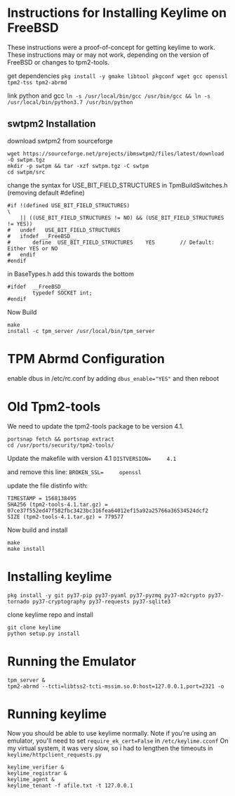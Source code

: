 # Instructions for Installing Keylime on FreeBSD

These instructions were a proof-of-concept for getting keylime to work.  These instructions may or may not work, depending on the version of FreeBSD or changes to tpm2-tools.

get dependencies
`pkg install -y gmake libtool pkgconf wget gcc openssl tpm2-tss tpm2-abrmd`

link python and gcc
`ln -s /usr/local/bin/gcc /usr/bin/gcc && ln -s /usr/local/bin/python3.7 /usr/bin/python`

## swtpm2 Installation
download swtpm2 from sourceforge
```
wget https://sourceforge.net/projects/ibmswtpm2/files/latest/download -O swtpm.tgz
mkdir -p swtpm && tar -xzf swtpm.tgz -C swtpm
cd swtpm/src
```
change the syntax for USE_BIT_FIELD_STRUCTURES in TpmBuildSwitches.h (removing default #define)
```
#if !(defined USE_BIT_FIELD_STRUCTURES)                                 \
    || ((USE_BIT_FIELD_STRUCTURES != NO) && (USE_BIT_FIELD_STRUCTURES != YES))
#   undef   USE_BIT_FIELD_STRUCTURES
#	ifndef __FreeBSD__
#   	define  USE_BIT_FIELD_STRUCTURES    YES        // Default: Either YES or NO
#	endif
#endif
```

in BaseTypes.h add this towards the bottom
```
#ifdef  __FreeBSD__
        typedef SOCKET int;
#endif
```

Now Build
```
make
install -c tpm_server /usr/local/bin/tpm_server
```

# TPM Abrmd Configuration

enable dbus in /etc/rc.conf by adding `dbus_enable="YES"` and then reboot

# Old Tpm2-tools

We need to update the tpm2-tools package to be version 4.1.

```
portsnap fetch && portsnap extract
cd /usr/ports/security/tpm2-tools/
```

Update the makefile with version 4.1
`DISTVERSION=     4.1`

and remove this line:
`BROKEN_SSL=     openssl`


update the file distinfo with:
```buildoutcfg
TIMESTAMP = 1568138495
SHA256 (tpm2-tools-4.1.tar.gz) = 07ce37f552ed47f582fbc3423bc316fea64012ef15a92a25766a36534524dcf2
SIZE (tpm2-tools-4.1.tar.gz) = 779577
```

Now build and install
```
make 
make install
```

# Installing keylime

`pkg install -y git py37-pip py37-pyaml py37-pyzmq py37-m2crypto py37-tornado py37-cryptography py37-requests py37-sqlite3`

clone keylime repo and install
```
git clone keylime
python setup.py install
```

# Running the Emulator

```
tpm_server &
tpm2-abrmd --tcti=libtss2-tcti-mssim.so.0:host=127.0.0.1,port=2321 -o
```

# Running keylime
 
Now you should be able to use keylime normally.  Note if you're using an emulator, you'll need to set `require_ek_cert=False` in `/etc/keylime.cconf`  On my virtual system, it was very slow, so i had to lengthen the timeouts in `keylime/httpclient_requests.py`

```
keylime_verifier &
keylime_registrar &
keylime_agent &
keylime_tenant -f afile.txt -t 127.0.0.1
```
